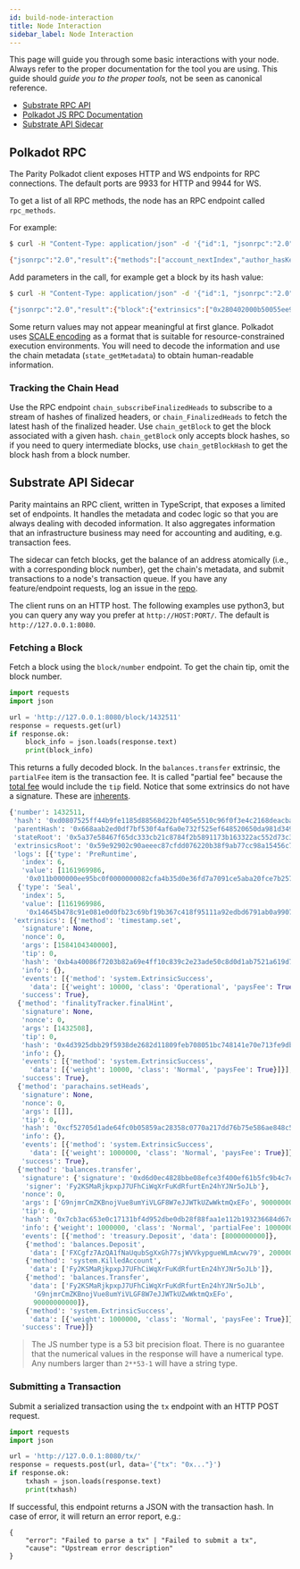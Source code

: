 ```yaml
---
id: build-node-interaction
title: Node Interaction
sidebar_label: Node Interaction
---
```


This page will guide you through some basic interactions with your node. Always refer to the proper
documentation for the tool you are using. This guide should _guide you to the proper tools,_ not be
seen as canonical reference.

- [Substrate RPC API](https://substrate.dev/rustdocs/master/sc_rpc_api/index.html)
- [Polkadot JS RPC Documentation](https://polkadot.js.org/api/substrate/rpc.html)
- [Substrate API Sidecar](https://github.com/paritytech/substrate-api-sidecar)

## Polkadot RPC

The Parity Polkadot client exposes HTTP and WS endpoints for RPC connections. The default ports are
9933 for HTTP and 9944 for WS.

To get a list of all RPC methods, the node has an RPC endpoint called `rpc_methods`.

For example:

```bash
$ curl -H "Content-Type: application/json" -d '{"id":1, "jsonrpc":"2.0", "method": "rpc_methods"}' http://localhost:9933/

{"jsonrpc":"2.0","result":{"methods":["account_nextIndex","author_hasKey","author_hasSessionKeys","author_insertKey","author_pendingExtrinsics","author_removeExtrinsic","author_rotateKeys","author_submitAndWatchExtrinsic","author_submitExtrinsic","author_unwatchExtrinsic","chain_getBlock","chain_getBlockHash","chain_getFinalisedHead","chain_getFinalizedHead","chain_getHead","chain_getHeader","chain_getRuntimeVersion","chain_subscribeAllHeads","chain_subscribeFinalisedHeads","chain_subscribeFinalizedHeads","chain_subscribeNewHead","chain_subscribeNewHeads","chain_subscribeRuntimeVersion","chain_unsubscribeAllHeads","chain_unsubscribeFinalisedHeads","chain_unsubscribeFinalizedHeads","chain_unsubscribeNewHead","chain_unsubscribeNewHeads","chain_unsubscribeRuntimeVersion","offchain_localStorageGet","offchain_localStorageSet","payment_queryInfo","state_call","state_callAt","state_getChildKeys","state_getChildStorage","state_getChildStorageHash","state_getChildStorageSize","state_getKeys","state_getKeysPaged","state_getKeysPagedAt","state_getMetadata","state_getPairs","state_getRuntimeVersion","state_getStorage","state_getStorageAt","state_getStorageHash","state_getStorageHashAt","state_getStorageSize","state_getStorageSizeAt","state_queryStorage","state_subscribeRuntimeVersion","state_subscribeStorage","state_unsubscribeRuntimeVersion","state_unsubscribeStorage","subscribe_newHead","system_accountNextIndex","system_addReservedPeer","system_chain","system_health","system_name","system_networkState","system_nodeRoles","system_peers","system_properties","system_removeReservedPeer","system_version","unsubscribe_newHead"],"version":1},"id":1}
```

Add parameters in the call, for example get a block by its hash value:

```bash
$ curl -H "Content-Type: application/json" -d '{"id":1, "jsonrpc":"2.0", "method": "chain_getBlock", "params":["0x3fa6a530850324391fde50bdf0094bdc17ee17ec84aca389b4047ef54fea0037"]}' http://localhost:9933

{"jsonrpc":"2.0","result":{"block":{"extrinsics":["0x280402000b50055ee97001","0x1004140000"],"header":{"digest":{"logs":["0x06424142453402af000000937fbd0f00000000","0x054241424501011e38401b0aab22f4d72ebc95329c3798445786b92ca1ae69366aacb6e1584851f5fcdfcc0f518df121265c343059c62ab0a34e8e88fda8578810fbe508b6f583"]},"extrinsicsRoot":"0x0e354333c062892e774898e7ff5e23bf1cdd8314755fac15079e25c1a7765f06","number":"0x16c28c","parentHash":"0xe3bf2e8f0e901c292de24d07ebc412d67224ce52a3d1ffae76dc4bd78351e8ac","stateRoot":"0xd582f0dfeb6a7c73c47db735ae82d37fbeb5bada67ee8abcd43479df0f8fc8d8"}},"justification":null},"id":1}
```

Some return values may not appear meaningful at first glance. Polkadot uses
[SCALE encoding](https://substrate.dev/docs/en/next/conceptual/core/codec) as a format that is
suitable for resource-constrained execution environments. You will need to decode the information
and use the chain metadata (`state_getMetadata`) to obtain human-readable information.

<!--
	TODO link to documentation about metadata
	https://github.com/substrate-developer-hub/substrate-developer-hub.github.io/issues/507
-->

### Tracking the Chain Head

Use the RPC endpoint `chain_subscribeFinalizedHeads` to subscribe to a stream of hashes of
finalized headers, or `chain_FinalizedHeads` to fetch the latest hash of the finalized header. Use
`chain_getBlock` to get the block associated with a given hash. `chain_getBlock` only accepts block
hashes, so if you need to query intermediate blocks, use `chain_getBlockHash` to get the block hash
from a block number.

## Substrate API Sidecar

Parity maintains an RPC client, written in TypeScript, that exposes a limited set of endpoints. It
handles the metadata and codec logic so that you are always dealing with decoded information. It
also aggregates information that an infrastructure business may need for accounting and auditing,
e.g. transaction fees.

The sidecar can fetch blocks, get the balance of an address atomically (i.e., with a corresponding
block number), get the chain's metadata, and submit transactions to a node's transaction queue. If
you have any feature/endpoint requests, log an issue in the
[repo](https://github.com/paritytech/substrate-api-sidecar).

The client runs on an HTTP host. The following examples use python3, but you can query any way you
prefer at `http://HOST:PORT/`. The default is `http://127.0.0.1:8080`.

### Fetching a Block

Fetch a block using the `block/number` endpoint. To get the chain tip, omit the block number.

```python
import requests
import json

url = 'http://127.0.0.1:8080/block/1432511'
response = requests.get(url)
if response.ok:
	block_info = json.loads(response.text)
	print(block_info)
```

This returns a fully decoded block. In the `balances.transfer` extrinsic, the `partialFee` item is
the transaction fee. It is called "partial fee" because the [total fee](build-protocol-info#fees)
would include the `tip` field. Notice that some extrinsics do not have a signature. These are
[inherents](build-protocol-info#extrinsics).

```python
{'number': 1432511,
 'hash': '0xd0807525ff44b9fe1185d88568d22bf405e5510c96f0f3e4c2168deacba8cd32',
 'parentHash': '0x668aab2ed0df7bf530f4af6a0e732f525ef648520650da981d349a3c5a56dacb',
 'stateRoot': '0x5a37e58467f65dc333cb21c8784f2b5891173b163322ac552d73c383355f436d',
 'extrinsicsRoot': '0x59e92902c90aeeec87cfdd076220b38f9ab77cc98a15456c7bbfb0de883be711',
 'logs': [{'type': 'PreRuntime',
   'index': 6,
   'value': [1161969986,
    '0x011b000000ee95bc0f0000000082cfa4b35d0e36fd7a7091ce5aba20fce7b257abea6a7a3f27a04c865810ca1aacb0f813db546170709f7eb6e12f110f8ac022c08e7117c30c3aff79c179cf03bafe4fe4c4de1330128b48d256050cf0a31665e4791d947276abe8f2c027210a']},
  {'type': 'Seal',
   'index': 5,
   'value': [1161969986,
    '0x14645b478c91e081e0d0fb23c69bf19b367c418f95111a92edbd6791ab0a9907bde61d2330f97100bf9e2316f7a21d4d62d37878c54ae6d3c870a2844ada5087']}],
 'extrinsics': [{'method': 'timestamp.set',
   'signature': None,
   'nonce': 0,
   'args': [1584104340000],
   'tip': 0,
   'hash': '0xb4a40086f7203b82a69e4ff10c839c2e23ade50c8d0d1ab7521a619d773e426e',
   'info': {},
   'events': [{'method': 'system.ExtrinsicSuccess',
     'data': [{'weight': 10000, 'class': 'Operational', 'paysFee': True}]}],
   'success': True},
  {'method': 'finalityTracker.finalHint',
   'signature': None,
   'nonce': 0,
   'args': [1432508],
   'tip': 0,
   'hash': '0x4d3925dbb29f5938de2682d11809feb708051bc748141e70e713fe9db7950c95',
   'info': {},
   'events': [{'method': 'system.ExtrinsicSuccess',
     'data': [{'weight': 10000, 'class': 'Normal', 'paysFee': True}]}],
   'success': True},
  {'method': 'parachains.setHeads',
   'signature': None,
   'nonce': 0,
   'args': [[]],
   'tip': 0,
   'hash': '0xcf52705d1ade64fc0b05859ac28358c0770a217dd76b75e586ae848c56ae810d',
   'info': {},
   'events': [{'method': 'system.ExtrinsicSuccess',
     'data': [{'weight': 1000000, 'class': 'Normal', 'paysFee': True}]}],
   'success': True},
  {'method': 'balances.transfer',
   'signature': {'signature': '0xd6d0ec4828bbe08efce3f400ef61b5fc9b4c7c6381776fb2a4dfd2b8b40193857161d2ac0ac451357f4682fb3ddff38d6850fe9a282a25119f20ad4dc6ba0b0f',
    'signer': 'Fy2KSMaRjkpxpJ7UFhCiWqXrFuKdRfurtEn24hYJNr5oJLb'},
   'nonce': 0,
   'args': ['G9njmrCmZKBnojVue8umYiVLGF8W7eJJWTkUZwWktmQxEFo', 90000000000],
   'tip': 0,
   'hash': '0x7cb3ac653e0c17131bf4d952dbe0db28f88faa1e112b193236684d67d76dc4c1',
   'info': {'weight': 1000000, 'class': 'Normal', 'partialFee': 10000000000},
   'events': [{'method': 'treasury.Deposit', 'data': [8000000000]},
    {'method': 'balances.Deposit',
     'data': ['FXCgfz7AzQA1fNaUqubSgXxGh77sjWVVkypgueWLmAcwv79', 2000000000]},
    {'method': 'system.KilledAccount',
     'data': ['Fy2KSMaRjkpxpJ7UFhCiWqXrFuKdRfurtEn24hYJNr5oJLb']},
    {'method': 'balances.Transfer',
     'data': ['Fy2KSMaRjkpxpJ7UFhCiWqXrFuKdRfurtEn24hYJNr5oJLb',
      'G9njmrCmZKBnojVue8umYiVLGF8W7eJJWTkUZwWktmQxEFo',
      90000000000]},
    {'method': 'system.ExtrinsicSuccess',
     'data': [{'weight': 1000000, 'class': 'Normal', 'paysFee': True}]}],
   'success': True}]}
```

> The JS number type is a 53 bit precision float. There is no guarantee that the numerical values in
the response will have a numerical type. Any numbers larger than `2**53-1` will have a string type.

### Submitting a Transaction

Submit a serialized transaction using the `tx` endpoint with an HTTP POST request.

```python
import requests
import json

url = 'http://127.0.0.1:8080/tx/'
response = requests.post(url, data='{"tx": "0x..."}')
if response.ok:
	txhash = json.loads(response.text)
	print(txhash)
```

If successful, this endpoint returns a JSON with the transaction hash. In case of error, it will
return an error report, e.g.:

```
{
    "error": "Failed to parse a tx" | "Failed to submit a tx",
    "cause": "Upstream error description"
}
```
